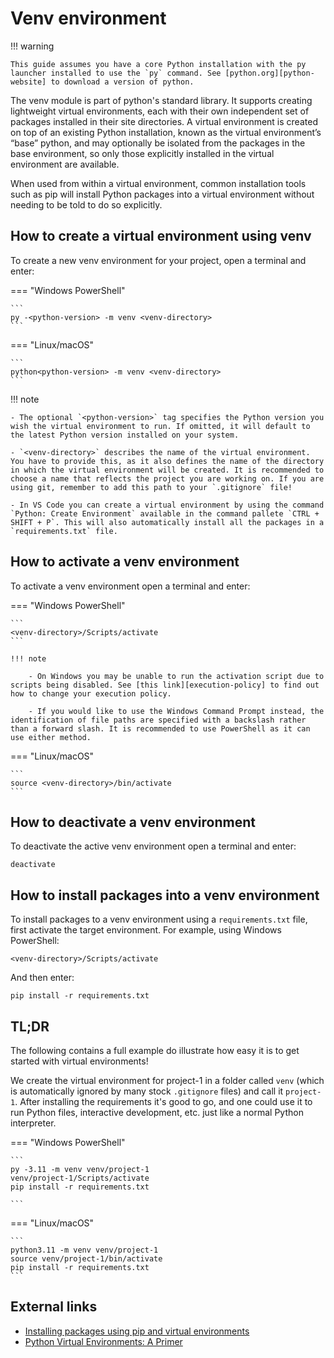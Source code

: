 # Venv environment

!!! warning

    This guide assumes you have a core Python installation with the py launcher installed to use the `py` command. See [python.org][python-website] to download a version of python.

The venv module is part of python's standard library. It supports creating lightweight virtual environments, each with their own independent set of packages installed in their site directories. A virtual environment is created on top of an existing Python installation, known as the virtual environment’s “base” python, and may optionally be isolated from the packages in the base environment, so only those explicitly installed in the virtual environment are available.

When used from within a virtual environment, common installation tools such as pip will install Python packages into a virtual environment without needing to be told to do so explicitly.

## How to create a virtual environment using venv

To create a new venv environment for your project, open a terminal and enter:

=== "Windows PowerShell"

    ```
    py -<python-version> -m venv <venv-directory>
    ```

=== "Linux/macOS"

    ```
    python<python-version> -m venv <venv-directory>
    ```

!!! note

    - The optional `<python-version>` tag specifies the Python version you wish the virtual environment to run. If omitted, it will default to the latest Python version installed on your system.

    - `<venv-directory>` describes the name of the virtual environment. You have to provide this, as it also defines the name of the directory in which the virtual environment will be created. It is recommended to choose a name that reflects the project you are working on. If you are using git, remember to add this path to your `.gitignore` file!

    - In VS Code you can create a virtual environment by using the command `Python: Create Environment` available in the command pallete `CTRL + SHIFT + P`. This will also automatically install all the packages in a `requirements.txt` file. 

## How to activate a venv environment

To activate a venv environment open a terminal and enter:

=== "Windows PowerShell"

    ```
    <venv-directory>/Scripts/activate
    ```

    !!! note
    
        - On Windows you may be unable to run the activation script due to scripts being disabled. See [this link][execution-policy] to find out how to change your execution policy.

        - If you would like to use the Windows Command Prompt instead, the identification of file paths are specified with a backslash rather than a forward slash. It is recommended to use PowerShell as it can use either method.

=== "Linux/macOS"

    ```
    source <venv-directory>/bin/activate
    ```

## How to deactivate a venv environment

To deactivate the active venv environment open a terminal and enter:

```
deactivate
```

## How to install packages into a venv environment

To install packages to a venv environment using a `requirements.txt` file, first activate the target environment. For example, using Windows PowerShell: 

```
<venv-directory>/Scripts/activate
```

And then enter:

```
pip install -r requirements.txt
```

## TL;DR

The following contains a full example do illustrate how easy it is to get started with virtual environments!

We create the virtual environment for project-1 in a folder called `venv` (which is automatically ignored by many stock `.gitignore` files) and call it `project-1`. After installing the requirements it's good to go, and one could use it to run Python files, interactive development, etc. just like a normal Python interpreter.

=== "Windows PowerShell"

    ```
    py -3.11 -m venv venv/project-1
    venv/project-1/Scripts/activate
    pip install -r requirements.txt

    ```

=== "Linux/macOS"

    ```
    python3.11 -m venv venv/project-1
    source venv/project-1/bin/activate
    pip install -r requirements.txt
    ```
        
## External links

- [Installing packages using pip and virtual environments][python-venvs]
- [Python Virtual Environments: A Primer][virtual-env-primer]

[python-website]: https://www.python.org/
[python-venvs]: https://packaging.python.org/en/latest/guides/installing-using-pip-and-virtual-environments/
[virtual-env-primer]: https://realpython.com/python-virtual-environments-a-primer/
[execution-policy]: https://learn.microsoft.com/en-gb/powershell/module/microsoft.powershell.core/about/about_execution_policies?view=powershell-7.3

